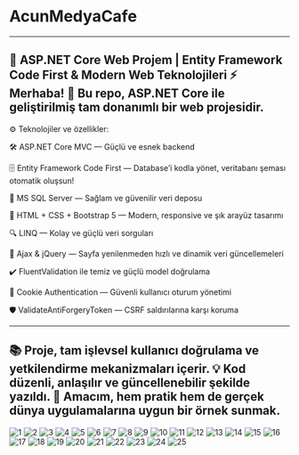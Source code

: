 # AcunMedyaCafe
---------------------------------------------------------------------------------------
🚀 ASP.NET Core Web Projem | Entity Framework Code First & Modern Web Teknolojileri ⚡
Merhaba! 👋 Bu repo, ASP.NET Core ile geliştirilmiş tam donanımlı bir web projesidir.
---------------------------------------------------------------------------------------

⚙️ Teknolojiler ve özellikler:

🛠 ASP.NET Core MVC — Güçlü ve esnek backend

🗄 Entity Framework Code First — Database’i kodla yönet, veritabanı şeması otomatik oluşsun!

💾 MS SQL Server — Sağlam ve güvenilir veri deposu

🎨 HTML + CSS + Bootstrap 5 — Modern, responsive ve şık arayüz tasarımı

🔍 LINQ — Kolay ve güçlü veri sorguları

🔄 Ajax & jQuery — Sayfa yenilenmeden hızlı ve dinamik veri güncellemeleri

✔️ FluentValidation ile temiz ve güçlü model doğrulama

🔐 Cookie Authentication — Güvenli kullanıcı oturum yönetimi

🛡 ValidateAntiForgeryToken — CSRF saldırılarına karşı koruma

---------------------------------------------------------------------------------------
📚 Proje, tam işlevsel kullanıcı doğrulama ve yetkilendirme mekanizmaları içerir.
💡 Kod düzenli, anlaşılır ve güncellenebilir şekilde yazıldı.
🎯 Amacım, hem pratik hem de gerçek dünya uygulamalarına uygun bir örnek sunmak.
---------------------------------------------------------------------------------------
![1](https://github.com/user-attachments/assets/b1166e85-1ad0-47d8-bc63-1887ae0fa1b8)
![2](https://github.com/user-attachments/assets/7dce87e5-82fa-489c-8260-6ff797830a23)
![3](https://github.com/user-attachments/assets/b06ac9b3-9337-4f66-87da-378051a82637)
![4](https://github.com/user-attachments/assets/78fa283b-b499-4dc1-b039-c0803f40d306)
![5](https://github.com/user-attachments/assets/81043a18-9938-46ae-922e-307608ddb4aa)
![6](https://github.com/user-attachments/assets/5d8776e7-618f-43cb-9430-836c65e018b0)
![7](https://github.com/user-attachments/assets/8e0a2663-2d33-4589-884b-30adf98d434e)
![8](https://github.com/user-attachments/assets/99585d52-ee55-4948-85ad-8c5bb4bf9bc0)
![9](https://github.com/user-attachments/assets/c5959521-5860-4e1a-a427-25b613dd13c0)
![10](https://github.com/user-attachments/assets/1c83dcc9-74fd-40ff-b35b-0180b4c419cf)
![11](https://github.com/user-attachments/assets/9f5aba0c-ea8d-4c24-9c79-33ccce8cfc7a)
![12](https://github.com/user-attachments/assets/5f30c529-007f-49ef-a7eb-de6d69d11ebf)
![13](https://github.com/user-attachments/assets/6ac3b635-1287-4c81-b0b3-85e11872fa50)
![14](https://github.com/user-attachments/assets/a6f130e2-a02e-4b31-b537-655ef1443947)
![15](https://github.com/user-attachments/assets/c6915194-9232-475a-a776-4a0dcb984d32)
![16](https://github.com/user-attachments/assets/baf99a60-663f-4f5f-96ec-5a0da17d7249)
![17](https://github.com/user-attachments/assets/a5c3b23d-5ca3-4576-8f1e-51305aee9356)
![18](https://github.com/user-attachments/assets/5a9a0505-3c1f-471b-8e42-1ac78c220b27)
![19](https://github.com/user-attachments/assets/b721987b-738f-4372-a327-8cadec48f5fa)
![20](https://github.com/user-attachments/assets/ca96d34e-cc9e-471f-9118-40fd7bbcf96c)
![21](https://github.com/user-attachments/assets/d8f2b499-1020-45fe-9b87-e9992fc1f222)
![22](https://github.com/user-attachments/assets/8c64d146-ccb9-4b87-b162-114b617974b4)
![23](https://github.com/user-attachments/assets/d6bd3520-b23d-43b4-8691-fdb08523431e)
![24](https://github.com/user-attachments/assets/298dcf0c-25bc-4ef0-a756-e43d31b40a0d)
![25](https://github.com/user-attachments/assets/842cc132-5711-4313-a702-29aa81aea783)
